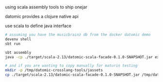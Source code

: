 using scala assembly tools to ship onejar

datomic provides a clojure native api

use scala to define java interface

```sh
# assuming you have the musicbrainz db from the docker datomic demo
devenv shell
sbt run

sbt assembly
java -cp ./target/scala-2.13/datomic-scala-facade-0.1.0-SNAPSHOT.jar example.Hello

# and if you are wanting to copy manually for maturin testing
mkdir -p /tmp/datomic-crosslang-tools/jassets
cp ./target/scala-2.13/datomic-scala-facade-0.1.0-SNAPSHOT.jar /tmp/datomic-crosslang-tools/jassets 
```
